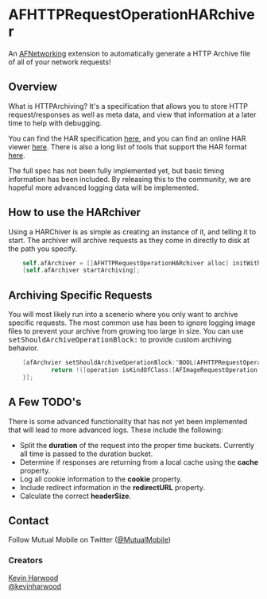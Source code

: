 AFHTTPRequestOperationHARchiver
===============================

An [AFNetworking](https://github.com/AFNetworking/AFNetworking/) extension to automatically generate a HTTP Archive file of all of your network requests!

## Overview
What is HTTPArchiving? It's a specification that allows you to store HTTP request/responses as well as meta data, and view that information at a later time to help with debugging.

You can find the HAR specification [here](http://www.softwareishard.com/blog/har-12-spec/), and you can find an online HAR viewer [here](http://www.softwareishard.com/har/viewer/). There is also a long list of tools that support the HAR format [here](http://www.softwareishard.com/blog/har-adopters/).

The full spec has not been fully implemented yet, but basic timing information has been included. By releasing this to the community, we are hopeful more advanced logging data will be implemented.

## How to use the HARchiver

Using a HARChiver is as simple as creating an instance of it, and telling it to start. The archiver will archive requests as they come in directly to disk at the path you specify.

``` objective-c
	self.afArchiver = [[AFHTTPRequestOperationHARchiver alloc] initWithPath:path error:nil];
	[self.afArchiver startArchiving];
```

## Archiving Specific Requests

You will most likely run into a scenerio where you only want to archive specific requests. The most common use has been to ignore logging image files to prevent your archive from growing too large in size. You can use <tt>setShouldArchiveOperationBlock:</tt> to provide custom archiving behavior.

``` objective-c
	[afArchvier setShouldArchiveOperationBlock:^BOOL(AFHTTPRequestOperation *operation) {
            return !([operation isKindOfClass:[AFImageRequestOperation class]]);
    }];
```

## A Few TODO's

There is some advanced functionality that has not yet been implemented that will lead to more advanced logs. These include the following:
* Split the **duration** of the request into the proper time buckets. Currently all time is passed to the duration bucket.
* Determine if responses are returning from a local cache using the **cache** property.
* Log all cookie information to the **cookie** property.
* Include redirect information in the **redirectURL** property.
* Calculate the correct **headerSize**.

## Contact

Follow Mutual Mobile on Twitter ([@MutualMobile](https://twitter.com/MutualMobile))

### Creators

[Kevin Harwood](http://github.com/kcharwood)  
[@kevinharwood](https://twitter.com/kevinharwood)
